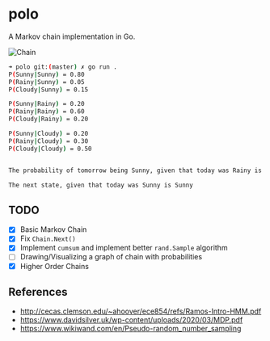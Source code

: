 # polo
A Markov chain implementation in Go.

![Chain](./chain.png)

```bash
➜ polo git:(master) ✗ go run .
P(Sunny|Sunny) = 0.80
P(Rainy|Sunny) = 0.05
P(Cloudy|Sunny) = 0.15

P(Sunny|Rainy) = 0.20
P(Rainy|Rainy) = 0.60
P(Cloudy|Rainy) = 0.20

P(Sunny|Cloudy) = 0.20
P(Rainy|Cloudy) = 0.30
P(Cloudy|Cloudy) = 0.50


The probability of tomorrow being Sunny, given that today was Rainy is 0.2

The next state, given that today was Sunny is Sunny
```

## TODO

- [x] Basic Markov Chain
- [x] Fix `Chain.Next()`
- [x] Implement `cumsum` and implement better `rand.Sample` algorithm
- [ ] Drawing/Visualizing a graph of chain with probabilities
- [x] Higher Order Chains 

## References

- <http://cecas.clemson.edu/~ahoover/ece854/refs/Ramos-Intro-HMM.pdf>
- <https://www.davidsilver.uk/wp-content/uploads/2020/03/MDP.pdf>
- <https://www.wikiwand.com/en/Pseudo-random_number_sampling>

